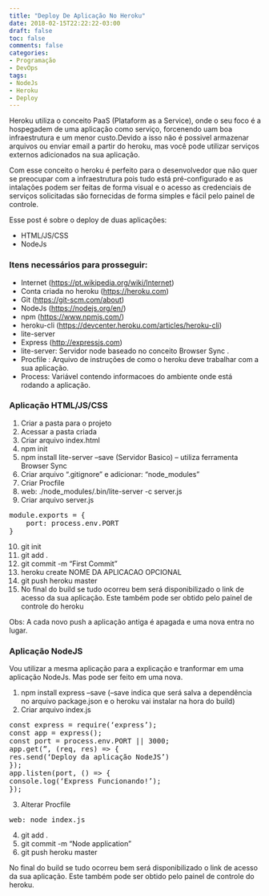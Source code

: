 ```yaml
---
title: "Deploy De Aplicação No Heroku"
date: 2018-02-15T22:22:22-03:00
draft: false
toc: false
comments: false
categories:
- Programação
- DevOps
tags:
- NodeJs
- Heroku
- Deploy
---
```



<!--more-->
Heroku utiliza o conceito PaaS (Plataform as a Service), onde o seu foco é a hospegadem de uma aplicação como serviço, forcenendo uam boa infraestrutura e um menor custo.Devido a isso não é possivel armazenar arquivos ou enviar email a partir do heroku, mas você pode utilizar serviços externos adicionados na sua aplicação.

Com esse conceito o heroku é perfeito para o desenvolvedor que não quer se preocupar com a infraestrutura  pois tudo está pré-configurado e as intalações podem ser feitas de forma visual e o acesso as credenciais  de serviços solicitadas são fornecidas de forma simples e fácil pelo painel de controle.

Esse post é sobre o deploy de duas aplicações:

+ HTML/JS/CSS
+ NodeJs

### Itens necessários para prosseguir:

+ Internet (https://pt.wikipedia.org/wiki/Internet)
+ Conta criada no heroku (https://heroku.com)
+ Git (https://git-scm.com/about)
+ NodeJs (https://nodejs.org/en/)
+ npm (https://www.npmjs.com/)
+ heroku-cli (https://devcenter.heroku.com/articles/heroku-cli)
+ lite-server
+ Express (http://expressjs.com)
+ lite-server: Servidor node baseado no conceito Browser Sync .
+ Procfile : Arquivo de instruções de como o heroku deve trabalhar com a sua aplicação.
+ Process: Variável contendo informacoes do ambiente onde está rodando a aplicação.

### Aplicação HTML/JS/CSS

1. Criar a pasta para o projeto
2. Acessar a pasta criada
3. Criar arquivo index.html
4. npm init
5. npm install lite-server –save (Servidor Basico) – utiliza ferramenta Browser Sync
6. Criar arquivo “.gitignore” e adicionar: “node_modules”
7. Criar Procfile
8. web: ./node_modules/.bin/lite-server -c server.js
9. Criar arquivo server.js
<pre>
module.exports = {
    port: process.env.PORT
}
</pre>
10. git init
11. git add .
12. git commit -m “First Commit”
13. heroku create NOME DA APLICACAO OPCIONAL
14. git push heroku master
15. No final do build se tudo ocorreu bem será disponibilizado o link de acesso da sua aplicação. Este também pode ser obtido pelo painel de controle do heroku

Obs: A cada novo push a aplicação antiga é apagada e uma nova entra no lugar.

### Aplicação NodeJS

Vou utilizar a mesma aplicação para a explicação  e tranformar em uma aplicação NodeJs. Mas pode ser feito em uma nova.

1. npm install express –save (–save indica que será salva a dependência no arquivo package.json e o heroku vai instalar na hora do build)
2. Criar arquivo index.js
<pre>
const express = require(‘express’);
const app = express();
const port = process.env.PORT || 3000;
app.get(”, (req, res) => {
res.send(‘Deploy da aplicação NodeJS’)
});
app.listen(port, () => {
console.log(‘Express Funcionando!’);
});
</pre>
3. Alterar Procfile
<pre>
web: node index.js
</pre>
4. git add .
5. git commit -m “Node application”
6. git push heroku master

No final do build se tudo ocorreu bem será disponibilizado o link de acesso da sua aplicação. Este também pode ser obtido pelo painel de controle do heroku.
